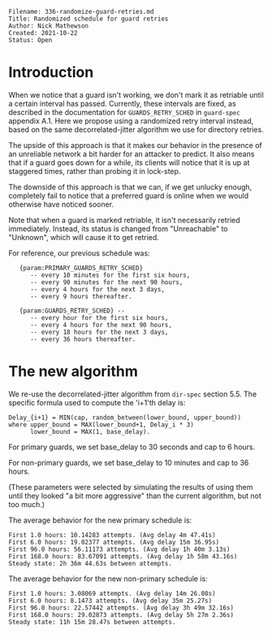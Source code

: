 ```
Filename: 336-randomize-guard-retries.md
Title: Randomized schedule for guard retries
Author: Nick Mathewson
Created: 2021-10-22
Status: Open
```

# Introduction

When we notice that a guard isn't working, we don't mark it as retriable
until a certain interval has passed.  Currently, these intervals are
fixed, as described in the documentation for `GUARDS_RETRY_SCHED` in
`guard-spec` appendix A.1.  Here we propose using a randomized retry
interval instead, based on the same decorrelated-jitter algorithm we use
for directory retries.

The upside of this approach is that it makes our behavior in
the presence of an unreliable network a bit harder for an attacker to
predict. It also means that if a guard goes down for a while, its
clients will notice that it is up at staggered times, rather than
probing it in lock-step.

The downside of this approach is that we can, if we get unlucky
enough, completely fail to notice that a preferred guard is online when
we would otherwise have noticed sooner.

Note that when a guard is marked retriable, it isn't necessarily retried
immediately.  Instead, its status is changed from "Unreachable" to
"Unknown", which will cause it to get retried.

For reference, our previous schedule was:

```
   {param:PRIMARY_GUARDS_RETRY_SCHED}
      -- every 10 minutes for the first six hours,
      -- every 90 minutes for the next 90 hours,
      -- every 4 hours for the next 3 days,
      -- every 9 hours thereafter.

   {param:GUARDS_RETRY_SCHED} --
      -- every hour for the first six hours,
      -- every 4 hours for the next 90 hours,
      -- every 18 hours for the next 3 days,
      -- every 36 hours thereafter.
```

# The new algorithm

We re-use the decorrelated-jitter algorithm from `dir-spec` section 5.5.
The specific formula used to compute the 'i+1'th delay is:

```
Delay_{i+1} = MIN(cap, random_between(lower_bound, upper_bound))
where upper_bound = MAX(lower_bound+1, Delay_i * 3)
      lower_bound = MAX(1, base_delay).
```

For primary guards, we set base_delay to 30 seconds and cap to 6 hours.

For non-primary guards, we set base_delay to 10 minutes and cap to 36
hours.

(These parameters were selected by simulating the results of using them
until they looked "a bit more aggressive" than the current algorithm, but
not too much.)

The average behavior for the new primary schedule is:

```
First 1.0 hours: 10.14283 attempts. (Avg delay 4m 47.41s)
First 6.0 hours: 19.02377 attempts. (Avg delay 15m 36.95s)
First 96.0 hours: 56.11173 attempts. (Avg delay 1h 40m 3.13s)
First 168.0 hours: 83.67091 attempts. (Avg delay 1h 58m 43.16s)
Steady state: 2h 36m 44.63s between attempts.
```

The average behavior for the new non-primary schedule is:

```
First 1.0 hours: 3.08069 attempts. (Avg delay 14m 26.08s)
First 6.0 hours: 8.1473 attempts. (Avg delay 35m 25.27s)
First 96.0 hours: 22.57442 attempts. (Avg delay 3h 49m 32.16s)
First 168.0 hours: 29.02873 attempts. (Avg delay 5h 27m 2.36s)
Steady state: 11h 15m 28.47s between attempts.
```

